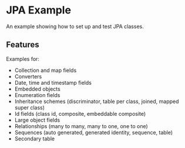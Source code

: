 # JPA Example

An example showing how to set up and test JPA classes.

## Features

Examples for:

- Collection and map fields
- Converters
- Date, time and timestamp fields
- Embedded objects
- Enumeration fields
- Inheritance schemes (discriminator, table per class, joined, mapped super class)
- Id fields (class id, composite, embeddable composite)
- Large object fields
- Relationships (many to many, many to one, one to one)
- Sequences (auto generated, generated identity, sequence, table)
- Secondary table
